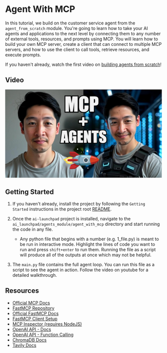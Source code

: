 # Agent With MCP

In this tutorial, we build on the customer service agent from the `agent_from_scratch` module. You're going to learn how to take your AI agents and applications to the next level by connecting them to any number of external tools, resources, and prompts using MCP. You will learn how to build your own MCP server, create a client that can connect to multiple MCP servers, and how to use the client to call tools, retrieve resources, and execute prompts.

If you haven't already, watch the first video on [building agents from scratch](https://youtu.be/gKOwIqBcEZA?si=i6ftvgbFeTX42Wk2)!

## Video

[![Agent with MCP](../../static/thumbnails/mcp_agents2.png)](https://youtu.be/s8loawTCDvc)

## Getting Started

1. If you haven't already, install the project by following the `Getting Started` instructions in the project root [README](../../../README.md).

2. Once the `ai-launchpad` project is installed, navigate to the `ai_launchpad/agents_module/agent_with_mcp` directory and start running the code in any file.

    - Any python file that begins with a number (e.g. 1_file.py) is meant to be run in interactive mode. Highlight the lines of code you want to run and press `shift+enter` to run them. Running the file as a script will produce all of the outputs at once which may not be helpful.

3. The `main.py` file contains the full agent loop. You can run this file as a script to see the agent in action. Follow the video on youtube for a detailed walkthrough.

## Resources

- [Official MCP Docs](https://modelcontextprotocol.io/docs/getting-started/intro)
- [FastMCP Repository](https://github.com/jlowin/fastmcp)
- [Official FastMCP Docs](https://gofastmcp.com/getting-started/welcome)
- [FastMCP Client Setup](https://gofastmcp.com/clients/client)
- [MCP Inspector (requires NodeJS)](https://modelcontextprotocol.io/legacy/tools/inspector#python)
- [OpenAI API - Docs](https://platform.openai.com/docs/api-reference/introduction)
- [OpenAI API - Function Calling](https://platform.openai.com/docs/guides/function-calling/function-calling-behavior#page-top)
- [ChromaDB Docs](https://docs.trychroma.com/docs/overview/getting-started)
- [Tavily Docs](https://docs.tavily.com/sdk/python/quick-start)
